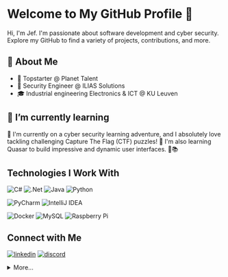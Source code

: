 # Welcome to My GitHub Profile 👋

Hi, I'm Jef. I'm passionate about software development and cyber security. Explore my GitHub to find a variety of projects, contributions, and more.

## :book: About Me

- 🚀 Topstarter @ Planet Talent
- 🔐 Security Engineer @ ILIAS Solutions
- 🎓 Industrial engineering Electronics & ICT @ KU Leuven

## 🌱 I’m currently learning 

🔐 I'm currently on a cyber security learning adventure, and I absolutely love tackling challenging Capture The Flag (CTF) puzzles! 🚀
I'm also learning Quasar to build impressive and dynamic user interfaces. 🚀📚

## Technologies I Work With

![C#](https://img.shields.io/badge/c%23-%23239120.svg?style=for-the-badge&logo=c-sharp&logoColor=white)
![.Net](https://img.shields.io/badge/.NET-5C2D91?style=for-the-badge&logo=.net&logoColor=white)
![Java](https://img.shields.io/badge/java-%23ED8B00.svg?style=for-the-badge&logo=java&logoColor=white)
![Python](https://img.shields.io/badge/python-3670A0?style=for-the-badge&logo=python&logoColor=ffdd54)

![PyCharm](https://img.shields.io/badge/pycharm-143?style=for-the-badge&logo=pycharm&logoColor=black&color=black&labelColor=green)
![IntelliJ IDEA](https://img.shields.io/badge/IntelliJIDEA-000000.svg?style=for-the-badge&logo=intellij-idea&logoColor=white)

![Docker](https://img.shields.io/badge/docker-%230db7ed.svg?style=for-the-badge&logo=docker&logoColor=white)
![MySQL](https://img.shields.io/badge/mysql-%2300f.svg?style=for-the-badge&logo=mysql&logoColor=white)
![Raspberry Pi](https://img.shields.io/badge/-RaspberryPi-C51A4A?style=for-the-badge&logo=Raspberry-Pi)

## Connect with Me
 <a href="https://www.linkedin.com/in/jef-jacobs-76943416b/"><img src="https://img.icons8.com/color/96/000000/linkedin.png" alt="linkedin"/></a>
 <a href="https://discordapp.com/users/264385090182840320"><img src="https://img.icons8.com/color/96/000000/discord-logo.png" alt="discord"/></a>


<details>
  <summary>More...</summary>
<img src="https://github-readme-stats.vercel.app/api?username=jefjacobs00&show_icons=true&count_private=true&theme=dark" />
</details>


